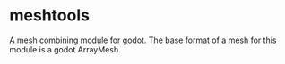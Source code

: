 # meshtools
A mesh combining module for godot. The base format of a mesh for this module is a godot ArrayMesh.
